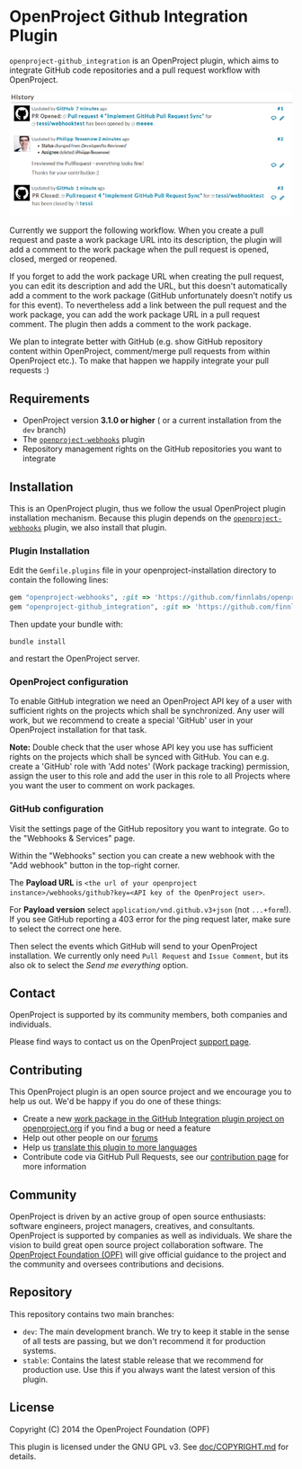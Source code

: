 # OpenProject Github Integration Plugin

`openproject-github_integration` is an OpenProject plugin, which aims to integrate GitHub code repositories and a pull request workflow with OpenProject.


![GitHub Integration Screenshot](doc/screenshot.png?raw=true)

Currently we support the following workflow. When you create a pull request and paste a work package URL into its description, the plugin will add a comment to the work package when the pull request is opened, closed, merged or reopened.

If you forget to add the work package URL when creating the pull request, you can edit its description and add the URL, but this doesn't automatically add a comment to the work package (GitHub unfortunately doesn't notify us for this event). To nevertheless add a link between the pull request and the work package, you can add the work package URL in a pull request comment. The plugin then adds a comment to the work package.

We plan to integrate better with GitHub (e.g. show GitHub repository content within OpenProject, comment/merge pull requests from within OpenProject etc.).
To make that happen we happily integrate your pull requests :)

## Requirements

* OpenProject version **3.1.0 or higher** ( or a current installation from the `dev` branch)
* The [`openproject-webhooks`](https://github.com/finnlabs/openproject-webhooks) plugin
* Repository management rights on the GitHub repositories you want to integrate

## Installation

This is an OpenProject plugin, thus we follow the usual OpenProject plugin installation mechanism.
Because this plugin depends on the [`openproject-webhooks`](https://github.com/finnlabs/openproject-webhooks) plugin, we also install that plugin.

### Plugin Installation

Edit the `Gemfile.plugins` file in your openproject-installation directory to contain the following lines:

```ruby
gem "openproject-webhooks", :git => 'https://github.com/finnlabs/openproject-webhooks.git', :branch => 'stable'
gem "openproject-github_integration", :git => 'https://github.com/finnlabs/openproject-github_integration.git', :branch => 'stable'
```

Then update your bundle with:

    bundle install

and restart the OpenProject server.

### OpenProject configuration

To enable GitHub integration we need an OpenProject API key of a user with sufficient rights on the projects which shall be synchronized.
Any user will work, but we recommend to create a special 'GitHub' user in your OpenProject installation for that task.

**Note:** Double check that the user whose API key you use has sufficient rights on the projects which shall be synced with GitHub. You can e.g. create a 'GitHub' role with 'Add notes' (Work package tracking) permission, assign the user to this role and add the user in this role to all Projects where you want the user to comment on work packages.

### GitHub configuration

Visit the settings page of the GitHub repository you want to integrate.
Go to the "Webhooks & Services" page.

Within the "Webhooks" section you can create a new webhook with the "Add webhook" button in the top-right corner.

The **Payload URL** is `<the url of your openproject instance>/webhooks/github?key=<API key of the OpenProject user>`.

For **Payload version** select `application/vnd.github.v3+json` (not `...+form`!). If you see GitHub reporting a 403 error for the ping request later, make sure to select the correct one here.

Then select the events which GitHub will send to your OpenProject installation.
We currently only need `Pull Request` and `Issue Comment`, but its also ok to select the *Send me everything* option.

## Contact

OpenProject is supported by its community members, both companies and individuals.

Please find ways to contact us on the OpenProject [support page](https://www.openproject.org/support).

## Contributing

This OpenProject plugin is an open source project and we encourage you to help us out. We'd be happy if you do one of these things:

* Create a new [work package in the GitHub Integration plugin project on openproject.org](https://www.openproject.org/projects/github-integration) if you find a bug or need a feature
* Help out other people on our [forums](https://www.openproject.org/projects/openproject/boards)
* Help us [translate this plugin to more languages](https://www.openproject.org/projects/openproject/wiki/Translations)
* Contribute code via GitHub Pull Requests, see our [contribution page](https://www.openproject.org/projects/openproject/wiki/Contribution) for more information

## Community

OpenProject is driven by an active group of open source enthusiasts: software engineers, project managers, creatives, and consultants. OpenProject is supported by companies as well as individuals. We share the vision to build great open source project collaboration software.
The [OpenProject Foundation (OPF)](https://www.openproject.org/projects/openproject/wiki/OpenProject_Foundation) will give official guidance to the project and the community and oversees contributions and decisions.

## Repository

This repository contains two main branches:

* `dev`: The main development branch. We try to keep it stable in the sense of all tests are passing, but we don't recommend it for production systems.
* `stable`: Contains the latest stable release that we recommend for production use. Use this if you always want the latest version of this plugin.

## License

Copyright (C) 2014 the OpenProject Foundation (OPF)

This plugin is licensed under the GNU GPL v3. See [doc/COPYRIGHT.md](doc/COPYRIGHT.md) for details.
